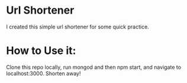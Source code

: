 Url Shortener
=============
I created this simple url shortener for some quick practice.

How to Use it:
=========
Clone this repo locally, run mongod and then npm start, and navigate to localhost:3000. Shorten away!

